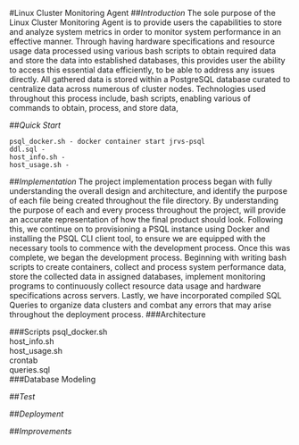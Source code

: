 #Linux Cluster Monitoring Agent
##*Introduction*
The sole purpose of the Linux Cluster Monitoring Agent is to provide users the capabilities to store and analyze 
system metrics in order to monitor system performance in an effective manner.
Through having hardware specifications and resource usage data processed using various bash scripts to obtain
required data and store the data into established databases,
this provides user the ability to access this essential data efficiently, to be able
to address any issues directly. All gathered data is stored within a PostgreSQL database
curated to centralize data across numerous of cluster nodes. Technologies used throughout this process include, bash
scripts, enabling various of commands to obtain, process, and store data, 

##*Quick Start*
```
psql_docker.sh - docker container start jrvs-psql
ddl.sql - 
host_info.sh - 
host_usage.sh - 
```
##*Implementation*
The project implementation process began with fully understanding the overall design 
and architecture, and identify the purpose of each file being created throughout the 
file directory. By understanding the purpose of each and every process throughout the 
project, will provide an accurate representation of how the final product should look. 
Following this, we continue on to provisioning a PSQL instance using Docker and installing
the PSQL CLI client tool, to ensure we are equipped with the necessary tools to commence with 
the development process. Once this was complete, we began the development process. Beginning with
writing bash scripts to create containers, collect and process system performance data,
store the collected data in assigned databases, implement monitoring programs to
continuously collect resource data usage and hardware specifications across servers. Lastly,
we have incorporated compiled SQL Queries to organize data clusters and combat any errors that
may arise throughout the deployment process.
###Architecture

###Scripts
psql_docker.sh <br />
host_info.sh <br />
host_usage.sh <br />
crontab <br />
queries.sql <br />
###Database Modeling

##*Test*

##*Deployment*

##*Improvements*